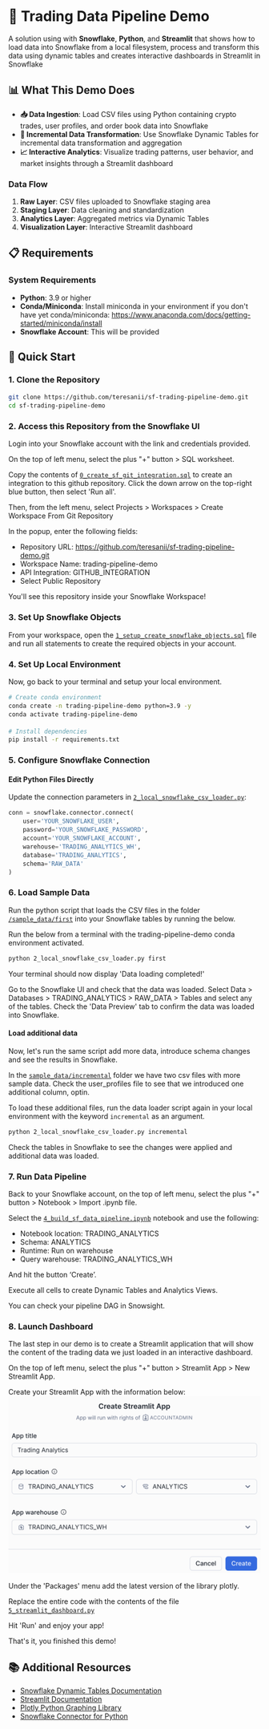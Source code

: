 # 🚀 Trading Data Pipeline Demo

A solution using with **Snowflake**, **Python**, and **Streamlit** that shows how to load data into Snowflake from a local filesystem, process and transform this data using dynamic tables and creates interactive dashboards in Streamlit in Snowflake

## 📊 What This Demo Does

- **📥 Data Ingestion**: Load CSV files using Python containing crypto trades, user profiles, and order book data into Snowflake
- **🔄 Incremental Data Transformation**: Use Snowflake Dynamic Tables for incremental data transformation and aggregation  
- **📈 Interactive Analytics**: Visualize trading patterns, user behavior, and market insights through a Streamlit dashboard

### Data Flow
1. **Raw Layer**: CSV files uploaded to Snowflake staging area
2. **Staging Layer**: Data cleaning and standardization
3. **Analytics Layer**: Aggregated metrics via Dynamic Tables
4. **Visualization Layer**: Interactive Streamlit dashboard

## 📋 Requirements

### System Requirements
- **Python**: 3.9 or higher
- **Conda/Miniconda**: Install miniconda in your environment if you don't have yet conda/miniconda: https://www.anaconda.com/docs/getting-started/miniconda/install
- **Snowflake Account**: This will be provided

## 🚀 Quick Start

### 1. Clone the Repository
```bash
git clone https://github.com/teresanii/sf-trading-pipeline-demo.git
cd sf-trading-pipeline-demo
```

### 2. Access this Repository from the Snowflake UI

Login into your Snowflake account with the link and credentials provided.

On the top of left menu, select the plus "+" button > SQL worksheet.

Copy the contents of [`0_create_sf_git_integration.sql`](0_create_sf_git_integration.sql) to create an integration to this github repository. Click the down arrow on the top-right blue button, then select 'Run all'.

Then, from the left menu, select Projects > Workspaces > Create Workspace From Git Repository

In the popup, enter the following fields:
* Repository URL: https://github.com/teresanii/sf-trading-pipeline-demo.git
* Workspace Name: trading-pipeline-demo
* API Integration: GITHUB_INTEGRATION
* Select Public Repository

You'll see this repository inside your Snowflake Workspace!

### 3. Set Up Snowflake Objects

From your workspace, open the [`1_setup_create_snowflake_objects.sql`](1_setup_create_snowflake_objects.sql) file and run all statements to create the required objects in your account.

### 4. Set Up Local Environment

Now, go back to your terminal and setup your local environment.

```bash
# Create conda environment
conda create -n trading-pipeline-demo python=3.9 -y
conda activate trading-pipeline-demo

# Install dependencies
pip install -r requirements.txt
```

### 5. Configure Snowflake Connection

#### Edit Python Files Directly
Update the connection parameters in [`2_local_snowflake_csv_loader.py`](2_local_snowflake_csv_loader.py):
```python
conn = snowflake.connector.connect(
    user='YOUR_SNOWFLAKE_USER',
    password='YOUR_SNOWFLAKE_PASSWORD', 
    account='YOUR_SNOWFLAKE_ACCOUNT',
    warehouse='TRADING_ANALYTICS_WH',
    database='TRADING_ANALYTICS',
    schema='RAW_DATA'
)
```

### 6. Load Sample Data

Run the python script that loads the CSV files in the folder [`/sample_data/first`](sample_data/first) into your Snowflake tables by running the below.

Run the below from a terminal with the trading-pipeline-demo conda environment activated.

```bash
python 2_local_snowflake_csv_loader.py first
```
Your terminal should now display 'Data loading completed!'

Go to the Snowflake UI and check that the data was loaded. Select Data > Databases > TRADING_ANALYTICS > RAW_DATA > Tables and select any of the tables. Check the 'Data Preview' tab to confirm the data was loaded into Snowflake. 

#### Load additional data

Now, let's run the same script add more data, introduce schema changes and see the results in Snowflake.

In the [`sample_data/incremental`](sample_data/incremental) folder we have two csv files with more sample data. Check the user_profiles file to see that we introduced one additional column, optin. 

To load these additional files, run the data loader script again in your local environment with the keyword `incremental` as an argument.

```bash
python 2_local_snowflake_csv_loader.py incremental
```
Check the tables in Snowflake to see the changes were applied and additional data was loaded.

### 7. Run Data Pipeline

Back to your Snowflake account, on the top of left menu, select the plus "+" button > Notebook > Import .ipynb file. 

Select the [`4_build_sf_data_pipeline.ipynb`](4_build_sf_data_pipeline.ipynb) notebook and use the following:
* Notebook location: TRADING_ANALYTICS
* Schema: ANALYTICS
* Runtime: Run on warehouse
* Query warehouse: TRADING_ANALYTICS_WH

And hit the button ‘Create’.

Execute all cells to create Dynamic Tables and Analytics Views.

You can check your pipeline DAG in Snowsight. 

### 8. Launch Dashboard

The last step in our demo is to create a Streamlit application that will show the content of the trading data we just loaded in an interactive dashboard.

On the top of left menu, select the plus "+" button > Streamlit App > New Streamlit App. 

Create your Streamlit App with the information below: ![screenshot](utils/streamlit_config.png)

Under the 'Packages' menu add the latest version of the library plotly.

Replace the entire code with the contents of the file [`5_streamlit_dashboard.py`](5_streamlit_dashboard.py)

Hit 'Run' and enjoy your app!

That's it, you finished this demo!

## 📚 Additional Resources

- [Snowflake Dynamic Tables Documentation](https://docs.snowflake.com/en/user-guide/dynamic-tables-about)
- [Streamlit Documentation](https://docs.streamlit.io/)
- [Plotly Python Graphing Library](https://plotly.com/python/)
- [Snowflake Connector for Python](https://docs.snowflake.com/en/user-guide/python-connector)


